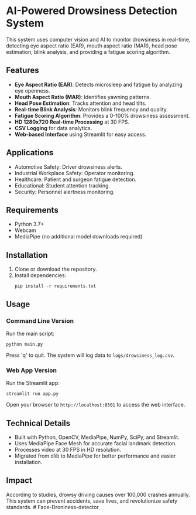 # AI-Powered Drowsiness Detection System

This system uses computer vision and AI to monitor drowsiness in real-time, detecting eye aspect ratio (EAR), mouth aspect ratio (MAR), head pose estimation, blink analysis, and providing a fatigue scoring algorithm.

## Features

- **Eye Aspect Ratio (EAR)**: Detects microsleep and fatigue by analyzing eye openness.
- **Mouth Aspect Ratio (MAR)**: Identifies yawning patterns.
- **Head Pose Estimation**: Tracks attention and head tilts.
- **Real-time Blink Analysis**: Monitors blink frequency and quality.
- **Fatigue Scoring Algorithm**: Provides a 0-100% drowsiness assessment.
- **HD 1280x720 Real-time Processing** at 30 FPS.
- **CSV Logging** for data analytics.
- **Web-based Interface** using Streamlit for easy access.

## Applications

- Automotive Safety: Driver drowsiness alerts.
- Industrial Workplace Safety: Operator monitoring.
- Healthcare: Patient and surgeon fatigue detection.
- Educational: Student attention tracking.
- Security: Personnel alertness monitoring.

## Requirements

- Python 3.7+
- Webcam
- MediaPipe (no additional model downloads required)

## Installation

1. Clone or download the repository.
2. Install dependencies:
   ```
   pip install -r requirements.txt
   ```

## Usage

### Command Line Version
Run the main script:
```
python main.py
```

Press 'q' to quit. The system will log data to `logs/drowsiness_log.csv`.

### Web App Version
Run the Streamlit app:
```
streamlit run app.py
```

Open your browser to `http://localhost:8501` to access the web interface.

## Technical Details

- Built with Python, OpenCV, MediaPipe, NumPy, SciPy, and Streamlit.
- Uses MediaPipe Face Mesh for accurate facial landmark detection.
- Processes video at 30 FPS in HD resolution.
- Migrated from dlib to MediaPipe for better performance and easier installation.

## Impact

According to studies, drowsy driving causes over 100,000 crashes annually. This system can prevent accidents, save lives, and revolutionize safety standards.
#   F a c e - D r o n i n e s s - d e t e c t o r  
 